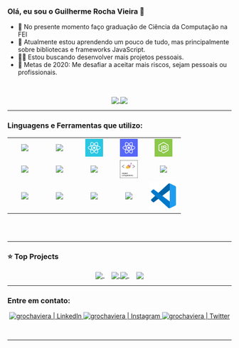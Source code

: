 ### Olá, eu sou o Guilherme Rocha Vieira 👋

- 📖 No presente momento faço graduação de Ciência da Computação na FEI
- 🌱 Atualmente estou aprendendo um pouco de tudo, mas principalmente sobre bibliotecas e frameworks JavaScript.
- 🦸‍♂️ Estou buscando desenvolver mais projetos pessoais.
- 🥅 Metas de 2020: Me desafiar a aceitar mais riscos, sejam pessoais ou profissionais.

<br/>

<p align="center">
  <a href="https://github.com/anuraghazra/github-readme-stats">
    <img
      align="center"
      src="https://github-readme-stats.vercel.app/api/top-langs/?username=grochavieira&layout=compact&hide_border=true&title_color=33ff&icon_color=ff3366&theme=radical"
    />
  </a>
  <a href="https://github.com/anuraghazra/github-readme-stats">
    <img
      align="center"
      height="165"
      src="https://github-readme-stats.vercel.app/api?username=grochavieira&show_icons=true&hide_border=true&title_color=33ff&icon_color=ff3366&theme=radical"
    />
  </a>
</p>


---

### Linguagens e Ferramentas que utilizo:

<table align="center" width="100%">
  <tr align="center">
    
  <td width="20%">
    <img src="https://img.icons8.com/color/48/000000/javascript.png"/>
  </td>  
  
  <td width="20%">
    <img src="https://img.icons8.com/color/48/000000/typescript.png"/>
  </td>
   
  <td width="20%">
    <img src="https://github.com/abner-starkasty/abner-starkasty/blob/master/assets/icon-react.svg" width="40" height="40"/>
  </td>
  
  <td width="20%">
    <img src="https://github.com/abner-starkasty/abner-starkasty/blob/master/assets/icon-react-native.svg" width="40" height="40"/>
  </td>

  <td width="20%">
    <img src="https://github.com/abner-starkasty/abner-starkasty/blob/master/assets/icon-nodejs.svg" width="40" height="40"/>
  </td>
  </tr>
  
  
  <tr align="center">
  
  <td width="20%">
    <img src="https://img.icons8.com/color/48/000000/html-5.png"/>
  </td>
  
  <td width="20%">
    <img src="https://img.icons8.com/color/48/000000/css3.png"/>
  </td>
  
  <td width="20%">
    <img src="https://img.icons8.com/color/48/000000/sass.png"/>
  </td>
  
  <td width="20%">
    <img src="https://raw.githubusercontent.com/github/explore/80688e429a7d4ef2fca1e82350fe8e3517d3494d/topics/styled-components/styled-components.png" width="40" height="40"/>
  </td>
  
  
  <td width="20%">
    <img src="https://img.icons8.com/color/48/000000/python.png"/>
  </td>
  
  </tr>
  
  
  <tr align="center">
  
  <td width="20%">
    <img src="https://img.icons8.com/color/48/000000/sql.png"/>
  </td>
  
  <td width="20%">
    <img src="https://img.icons8.com/color/48/000000/mongodb.png"/>
  </td>
  
  <td width="20%">
    <img src="https://img.icons8.com/color/48/000000/postgreesql.png"/>
  </td>
  
  <td width="20%">
    <img src="https://img.icons8.com/color/48/000000/git.png"/>
  </td>
  
  <td width="20%">
    <img src="https://github.com/abner-starkasty/abner-starkasty/blob/master/assets/icon-vscode.svg"/>
  </td>
  
  
  </tr>
  
</table>

<a href="#" target="_blank">
</a>

<br />

<br />

---

### ⭐ Top Projects

<p align="center">
  <a href="https://github.com/grochavieira/EntityEditor">
    <img align="center" src="https://github-readme-stats.vercel.app/api/pin/?username=grochavieira&repo=EntityEditor&hide_border=true&title_color=33ff&icon_color=ff3366&theme=radical" />
  </a>
  &nbsp; &nbsp;
  <a href="https://github.com/grochavieira/RecreationalClub">
    <img align="center" src="https://github-readme-stats.vercel.app/api/pin/?username=grochavieira&repo=RecreationalClub&hide_border=true&title_color=33ff&icon_color=ff3366&theme=radical />
  </a>

  <br />
  <br />

  <a href="https://github.com/grochavieira/InventoryControl">
    <img align="center" src="https://github-readme-stats.vercel.app/api/pin/?username=grochavieira&repo=InventoryControl&hide_border=true&title_color=33ff&icon_color=ff3366&theme=radical" />
  </a>
  &nbsp; &nbsp;
  <a href="https://github.com/grochavieira/InstagramClone">
    <img align="center" src="https://github-readme-stats.vercel.app/api/pin/?username=grochavieira&repo=InstagramClone&hide_border=true&title_color=33ff&icon_color=ff3366&theme=radical" />
  </a>
</p>

---

### Entre em contato:

<p align="center">
  <a href="https://www.linkedin.com/in/grochavieira/">
  <img alt="grochaviera | LinkedIn" width="30px" src="https://cdn.jsdelivr.net/npm/simple-icons@v3/icons/linkedin.svg" />
  </a>
  <a href="https://www.instagram.com/grochavieira/">
  <img alt="grochaviera | Instagram" width="30px" src="https://cdn.jsdelivr.net/npm/simple-icons@v3/icons/instagram.svg" />
  </a>
  <a href="https://twitter.com/grochavieira">
  <img alt="grochaviera | Twitter" width="30px" src="https://cdn.jsdelivr.net/npm/simple-icons@v3/icons/twitter.svg" />
  </a>
</p>

<br />

---

[linkedin]: https://www.linkedin.com/in/grochavieira/
[instagram]: https://www.instagram.com/grochavieira/
[twitter]: https://twitter.com/grochavieira
